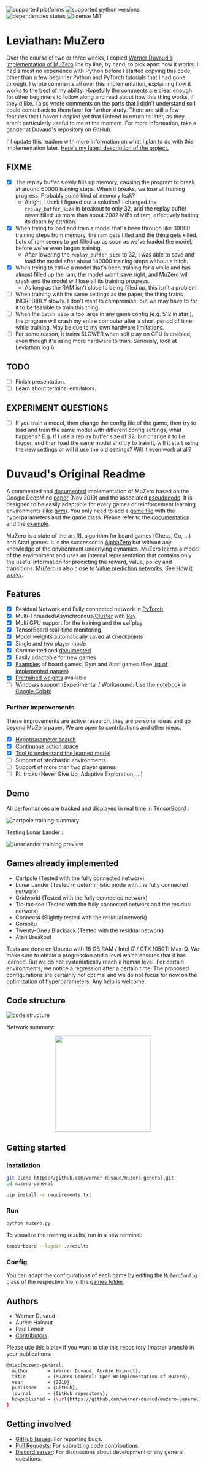 ![supported platforms](https://img.shields.io/badge/platform-Linux%20%7C%20Mac-929292)
![supported python versions](https://img.shields.io/badge/python-%3E%3D%203.6-306998)
![dependencies status](https://img.shields.io/badge/dependencies-up%20to%20date-brightgreen)
![license MIT](https://img.shields.io/badge/licence-MIT-green)

# Leviathan: MuZero

Over the course of two or three weeks, I copied [Werner Duvaud's implementation of MuZero](https://github.com/werner-duvaud/muzero-general) line by line, by hand, to pick apart how it works. I had almost no experience with Python before I started copying this code, other than a few beginner Python and PyTorch tutorials that I had gone through. I wrote comments all over this implementation, explaining how it works to the best of my ability. Hopefully the comments are clear enough for other beginners to follow along and read about how this thing works, if they'd like. I also wrote comments on the parts that I didn't understand so I could come back to them later for further study. There are still a few features that I haven't copied yet that I intend to return to later, as they aren't particularly useful to me at the moment. For more information, take a gander at Duvaud's repository on GitHub.

I'll update this readme with more information on what I plan to do with this implementation later. [Here's my latest description of the project.](https://docs.google.com/document/d/19QZMQqhQWLLvkfISsEOnBnU440sNAXr3/edit?usp=sharing&ouid=113065030893762115002&rtpof=true&sd=true)


## FIXME

* [x] The replay buffer slowly fills up memory, causing the program to break at around 60000 training steps. When it breaks, we lose all training progress. Probably some kind of memory leak? 
  * Alright, I think I figured out a solution? I changed the `replay_buffer_size` in breakout to only 32, and the replay buffer never filled up more than about 2082 MiBs of ram, effectively halting its death by attrition.
* [x] When trying to load and train a model that's been through like 30000 training steps from memory, the ram gets filled and the thing gets killed. Lots of ram seems to get filled up as soon as we've loaded the model, before we've even begun training.
  * After lowering the `replay_buffer_size` to 32, I was able to save and load the model after about 140000 training steps without a hitch.
* [x] When trying to ctrl+c a model that's been training for a while and has almost filled up the ram, the model won't save right, and MuZero will crash and the model will lose all its training progress.
  * As long as the RAM isn't close to being filled up, this isn't a problem.
* [ ] When training with the same settings as the paper, the thing trains INCREDIBLY slowly. I don't want to compromise, but we may have to for it to be feasible to train this thing.
* [ ] When the `batch_size` is too large in any game config (e.g. 512 in atari), the program will crash my entire computer after a short period of time while training. May be due to my own hardware limitations.
* [ ] For some reason, it trains SLOWER when self play on GPU is enabled, even though it's using more hardware to train. Seriously, look at Leviathan log 6.

## TODO

* [ ] Finish presentation.
* [ ] Learn about terminal emulators.

## EXPERIMENT QUESTIONS

* [ ] If you train a model, then change the config file of the game, then try to load and train the same model with different config settings, what happens? E.g. If I use a replay buffer size of 32, but change it to be bigger, and then load the same model and try to train it, will it start using the new settings or will it use the old settings? Will it even work at all?

# Duvaud's Original Readme

A commented and [documented](https://github.com/werner-duvaud/muzero-general/wiki/MuZero-Documentation) implementation of MuZero based on the Google DeepMind [paper](https://arxiv.org/abs/1911.08265) (Nov 2019) and the associated [pseudocode](https://arxiv.org/src/1911.08265v2/anc/pseudocode.py).
It is designed to be easily adaptable for every games or reinforcement learning environments (like [gym](https://github.com/openai/gym)). You only need to add a [game file](https://github.com/werner-duvaud/muzero-general/tree/master/games) with the hyperparameters and the game class. Please refer to the [documentation](https://github.com/werner-duvaud/muzero-general/wiki/MuZero-Documentation) and the [example](https://github.com/werner-duvaud/muzero-general/blob/master/games/cartpole.py).

MuZero is a state of the art RL algorithm for board games (Chess, Go, ...) and Atari games.
It is the successor to [AlphaZero](https://arxiv.org/abs/1712.01815) but without any knowledge of the environment underlying dynamics. MuZero learns a model of the environment and uses an internal representation that contains only the useful information for predicting the reward, value, policy and transitions. MuZero is also close to [Value prediction networks](https://arxiv.org/abs/1707.03497). See [How it works](https://github.com/werner-duvaud/muzero-general/wiki/How-MuZero-works).

## Features

* [x] Residual Network and Fully connected network in [PyTorch](https://github.com/pytorch/pytorch)
* [x] Multi-Threaded/Asynchronous/[Cluster](https://docs.ray.io/en/latest/cluster-index.html) with [Ray](https://github.com/ray-project/ray)
* [X] Multi GPU support for the training and the selfplay
* [x] TensorBoard real-time monitoring
* [x] Model weights automatically saved at checkpoints
* [x] Single and two player mode
* [x] Commented and [documented](https://github.com/werner-duvaud/muzero-general/wiki/MuZero-Documentation)
* [x] Easily adaptable for new games
* [x] [Examples](https://github.com/werner-duvaud/muzero-general/blob/master/games/cartpole.py) of board games, Gym and Atari games (See [list of implemented games](https://github.com/werner-duvaud/muzero-general#games-already-implemented))
* [x] [Pretrained weights](https://github.com/werner-duvaud/muzero-general/tree/master/results) available
* [ ] Windows support (Experimental / Workaround: Use the [notebook](https://github.com/werner-duvaud/muzero-general/blob/master/notebook.ipynb) in [Google Colab](https://colab.research.google.com))

### Further improvements
These improvements are active research, they are personal ideas and go beyond MuZero paper. We are open to contributions and other ideas.

* [x] [Hyperparameter search](https://github.com/werner-duvaud/muzero-general/wiki/Hyperparameter-Optimization)
* [x] [Continuous action space](https://github.com/werner-duvaud/muzero-general/tree/continuous)
* [x] [Tool to understand the learned model](https://github.com/werner-duvaud/muzero-general/blob/master/diagnose_model.py)
* [ ] Support of stochastic environments
* [ ] Support of more than two player games
* [ ] RL tricks (Never Give Up,  Adaptive Exploration, ...)

## Demo

All performances are tracked and displayed in real time in [TensorBoard](https://www.tensorflow.org/tensorboard) :

![cartpole training summary](https://github.com/werner-duvaud/muzero-general/blob/master/docs/cartpole-training-summary.png)

Testing Lunar Lander :

![lunarlander training preview](https://github.com/werner-duvaud/muzero-general/blob/master/docs/lunarlander-training-preview.png)

## Games already implemented

* Cartpole      (Tested with the fully connected network)
* Lunar Lander  (Tested in deterministic mode with the fully connected network)
* Gridworld     (Tested with the fully connected network)
* Tic-tac-toe   (Tested with the fully connected network and the residual network)
* Connect4      (Slightly tested with the residual network)
* Gomoku
* Twenty-One / Blackjack    (Tested with the residual network)
* Atari Breakout

Tests are done on Ubuntu with 16 GB RAM / Intel i7 / GTX 1050Ti Max-Q. We make sure to obtain a progression and a level which ensures that it has learned. But we do not systematically reach a human level. For certain environments, we notice a regression after a certain time. The proposed configurations are certainly not optimal and we do not focus for now on the optimization of hyperparameters. Any help is welcome.

## Code structure

![code structure](https://github.com/werner-duvaud/muzero-general/blob/master/docs/code-structure-werner-duvaud.png)

Network summary:

<p align="center">
<a href="https://github.com/werner-duvaud/muzero-general/blob/master/docs/muzero-network-werner-duvaud.png">
<img src="https://github.com/werner-duvaud/muzero-general/blob/master/docs/muzero-network-werner-duvaud.png" width="250"/>
</a>
</p>

## Getting started
### Installation

```bash
git clone https://github.com/werner-duvaud/muzero-general.git
cd muzero-general

pip install -r requirements.txt
```

### Run

```bash
python muzero.py
```
To visualize the training results, run in a new terminal:
```bash
tensorboard --logdir ./results
```

### Config

You can adapt the configurations of each game by editing the `MuZeroConfig` class of the respective file in the [games folder](https://github.com/werner-duvaud/muzero-general/tree/master/games).

## Authors

* Werner Duvaud
* Aurèle Hainaut
* Paul Lenoir
* [Contributors](https://github.com/werner-duvaud/muzero-general/graphs/contributors)

Please use this bibtex if you want to cite this repository (master branch) in your publications:
```bash
@misc{muzero-general,
  author       = {Werner Duvaud, Aurèle Hainaut},
  title        = {MuZero General: Open Reimplementation of MuZero},
  year         = {2019},
  publisher    = {GitHub},
  journal      = {GitHub repository},
  howpublished = {\url{https://github.com/werner-duvaud/muzero-general}},
}
```

## Getting involved

* [GitHub Issues](https://github.com/werner-duvaud/muzero-general/issues): For reporting bugs.
* [Pull Requests](https://github.com/werner-duvaud/muzero-general/pulls): For submitting code contributions.
* [Discord server](https://discord.gg/GB2vwsF): For discussions about development or any general questions.
